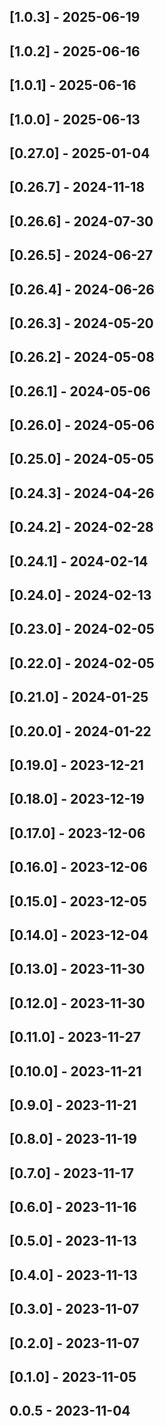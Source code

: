

## [1.0.3] - 2025-06-19

## [1.0.2] - 2025-06-16

## [1.0.1] - 2025-06-16

## [1.0.0] - 2025-06-13

## [0.27.0] - 2025-01-04

## [0.26.7] - 2024-11-18

## [0.26.6] - 2024-07-30

## [0.26.5] - 2024-06-27

## [0.26.4] - 2024-06-26

## [0.26.3] - 2024-05-20

## [0.26.2] - 2024-05-08

## [0.26.1] - 2024-05-06

## [0.26.0] - 2024-05-06

## [0.25.0] - 2024-05-05

## [0.24.3] - 2024-04-26

## [0.24.2] - 2024-02-28

## [0.24.1] - 2024-02-14

## [0.24.0] - 2024-02-13

## [0.23.0] - 2024-02-05

## [0.22.0] - 2024-02-05

## [0.21.0] - 2024-01-25

## [0.20.0] - 2024-01-22

## [0.19.0] - 2023-12-21

## [0.18.0] - 2023-12-19

## [0.17.0] - 2023-12-06

## [0.16.0] - 2023-12-06

## [0.15.0] - 2023-12-05

## [0.14.0] - 2023-12-04

## [0.13.0] - 2023-11-30

## [0.12.0] - 2023-11-30

## [0.11.0] - 2023-11-27

## [0.10.0] - 2023-11-21

## [0.9.0] - 2023-11-21

## [0.8.0] - 2023-11-19

## [0.7.0] - 2023-11-17

## [0.6.0] - 2023-11-16

## [0.5.0] - 2023-11-13

## [0.4.0] - 2023-11-13

## [0.3.0] - 2023-11-07

## [0.2.0] - 2023-11-07

## [0.1.0] - 2023-11-05

## 0.0.5 - 2023-11-04


